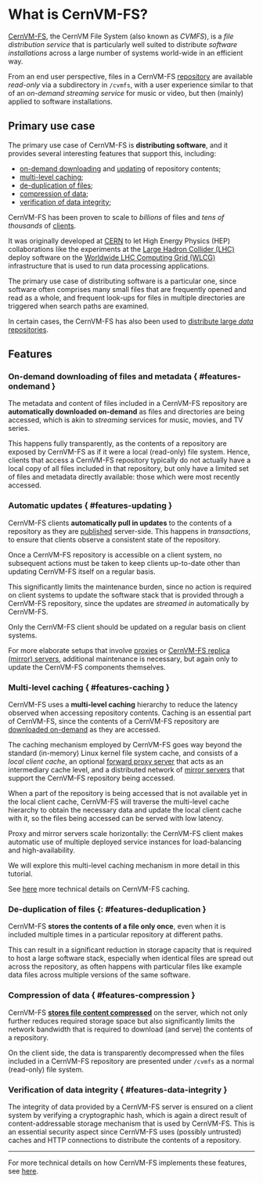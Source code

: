 # What is CernVM-FS?

[CernVM-FS](https://cernvm.cern.ch/fs/), the CernVM File System (also known as *CVMFS*),
is a *file distribution service* that is particularly well suited to distribute *software installations*
across a large number of systems world-wide in an efficient way.

From an end user perspective, files in a CernVM-FS [repository](../appendix/terminology.md#repository) are available
*read-only* via a subdirectory in `/cvmfs`, with a user experience similar to that of an *on-demand streaming service*
for music or video, but then (mainly) applied to software installations.


## Primary use case

The primary use case of CernVM-FS is **distributing software**, and it provides several interesting features that
support this, including:

* [on-demand downloading](#features-ondemand) and [updating](#features-updating) of repository contents;
* [multi-level caching](#features-caching);
* [de-duplication of files](#features-deduplication);
* [compression of data](#features-compression);
* [verification of data integrity](#features-data-integrity);

CernVM-FS has been proven to scale to *billions* of files and *tens of thousands* of [clients](../appendix/terminology.md#client).

It was originally developed at [CERN](https://home.cern/) to let High Energy Physics (HEP) collaborations
like the experiments at the [Large Hadron Collider (LHC)](https://home.cern/science/accelerators/large-hadron-collider)
deploy software on the [Worldwide LHC Computing Grid (WLCG)](https://wlcg.web.cern.ch/) infrastructure that is used to
run data processing applications.

The primary use case of distributing software is a particular one, since software often comprises many small files that
are frequently opened and read as a whole, and frequent look-ups for files in multiple directories are
triggered when search paths are examined.

In certain cases, the CernVM-FS has also been used to
[distribute large *data* repositories](https://cvmfs.readthedocs.io/en/stable/cpt-large-scale.html).


## Features

### On-demand downloading of files and metadata { #features-ondemand }

The metadata and content of files included in a CernVM-FS repository are **automatically downloaded on-demand**
as files and directories are being accessed, which is akin to *streaming* services for music, movies, and TV series.

This happens fully transparently, as the contents of a repository are exposed by CernVM-FS as if it were
a local (read-only) file system. Hence, clients that access a CernVM-FS repository typically do not
actually have a local copy of all files included in that repository, but only have a limited set of files and
metadata directly available: those which were most recently accessed.


### Automatic updates { #features-updating }

CernVM-FS clients **automatically pull in updates** to the contents of a repository as they are
[published](../appendix/terminology.md#publishing) server-side.
This happens in *transactions*, to ensure that clients observe a consistent state of the repository.

Once a CernVM-FS repository is accessible on a client system, no subsequent actions must be taken
to keep clients up-to-date other than updating CernVM-FS itself on a regular basis.

This significantly limits the maintenance burden, since no action is required on client systems
to update the software stack that is provided through a CernVM-FS repository, since the updates are
*streamed in* automatically by CernVM-FS.

Only the CernVM-FS client should be updated on a regular basis on client systems.

For more elaborate setups that involve [proxies](../appendix/terminology.md#proxy) or
[CernVM-FS replica (mirror) servers](../appendix/terminology.md#stratum1), additional maintenance is necessary,
but again only to update the CernVM-FS components themselves.


### Multi-level caching { #features-caching }

CernVM-FS uses a **multi-level caching** hierarchy to reduce the latency observed when accessing repository contents.
Caching is an essential part of CernVM-FS, since the contents of a CernVM-FS repository are
[downloaded on-demand](#features-ondemand) as they are accessed.

The caching mechanism employed by CernVM-FS goes way beyond the standard (in-memory) Linux kernel file system cache,
and consists of a *local client cache*,
an optional [forward proxy server](../appendix/terminology.md#proxy) that acts as an intermediary cache level, and a distributed
network of [mirror servers](../appendix/terminology.md#stratum1) that support the CernVM-FS repository being accessed.

When a part of the repository is being accessed that is not available yet in the local client cache,
CernVM-FS will traverse the multi-level cache hierarchy to obtain the necessary data and update the local client
cache with it, so the files being accessed can be served with low latency.

Proxy and mirror servers scale horizontally: the CernVM-FS client makes automatic use of
multiple deployed service instances for load-balancing and high-availability.

We will explore this multi-level caching mechanism in more detail in this tutorial.

See [here](technical-details.md#caching) more technical details on CernVM-FS caching.


### De-duplication of files {: #features-deduplication }

CernVM-FS **stores the contents of a file only once**, even when it is included multiple times
in a particular repository at different paths.

This can result in a significant reduction in storage capacity that is required to host a large software stack,
especially when identical files are spread out across the repository,
as often happens with particular files like example data files across multiple versions of the same software.


### Compression of data { #features-compression }

CernVM-FS [**stores file content compressed**](https://cvmfs.readthedocs.io/en/stable/cpt-repo.html#compression-and-hash-algorithms)
on the server, which not only further reduces required storage space but also significantly limits the
network bandwidth that is required to download (and serve) the contents of a repository.

On the client side, the data is transparently decompressed when the files included in a CernVM-FS repository
are presented under `/cvmfs` as a normal (read-only) file system.


### Verification of data integrity { #features-data-integrity }

The integrity of data provided by a CernVM-FS server is ensured on a client system by verifying a cryptographic
hash, which is again a direct result of content-addressable storage mechanism that is used by CernVM-FS.
This is an essential security aspect since CernVM-FS uses (possibly untrusted) caches and HTTP connections
to distribute the contents of a repository.

---

For more technical details on how CernVM-FS implements these features, see [here](technical-details.md).
